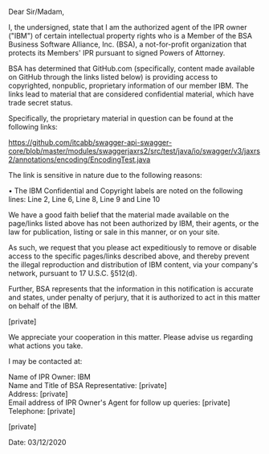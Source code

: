 Dear Sir/Madam,

I, the undersigned, state that I am the authorized agent of the IPR owner ("IBM") of certain
intellectual property rights who is a Member of the BSA Business Software Alliance, Inc.
(BSA), a not-for-profit organization that protects its Members' IPR pursuant to signed Powers
of Attorney.

BSA has determined that GitHub.com (specifically, content made available on GitHub
through the links listed below) is providing access to copyrighted, nonpublic, proprietary
information of our member IBM. The links lead to material that are considered confidential
material, which have trade secret status.

Specifically, the proprietary material in question can be found at the following links:

https://github.com/itcabb/swagger-api-swagger-core/blob/master/modules/swaggerjaxrs2/src/test/java/io/swagger/v3/jaxrs2/annotations/encoding/EncodingTest.java

The link is sensitive in nature due to the following reasons:

• The IBM Confidential and Copyright labels are noted on the following lines:
Line 2, Line 6, Line 8, Line 9 and Line 10

We have a good faith belief that the material made available on the page/links listed above
has not been authorized by IBM, their agents, or the law for publication, listing or sale in this
manner, or on your site.

As such, we request that you please act expeditiously to remove or disable access to the
specific pages/links described above, and thereby prevent the illegal reproduction and
distribution of IBM content, via your company's network, pursuant to 17 U.S.C. §512(d).

Further, BSA represents that the information in this notification is accurate and states, under
penalty of perjury, that it is authorized to act in this matter on behalf of the IBM.

[private]

We appreciate your cooperation in this matter. Please advise us regarding what actions you
take.

I may be contacted at:

Name of IPR Owner: IBM  
Name and Title of BSA Representative: [private]  
Address: [private]  
Email address of IPR Owner's Agent for follow up queries: [private]  
Telephone: [private]

[private]

Date: 03/12/2020 
